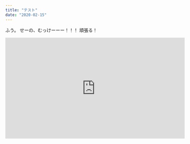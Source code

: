 ```yaml
---
title: "テスト"
date: "2020-02-15"
---
```


ふう。
せーの、むっけーーー！！！
頑張る！

<iframe width="560" height="315" src="https://www.youtube.com/embed/4n0xNbfJLR8" frameborder="0" allowfullscreen></iframe>